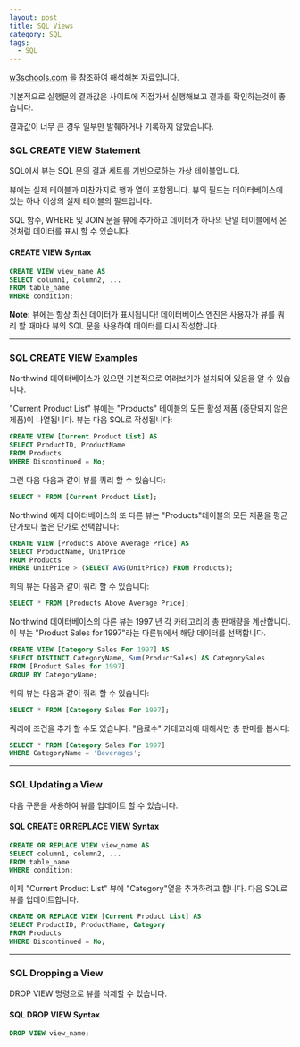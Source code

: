 ```yaml
---
layout: post
title: SQL Views
category: SQL
tags:
  - SQL
---
```




[w3schools.com](www.w3schools.com/sql) 을 참조하여 해석해본 자료입니다.

기본적으로 실행문의 결과값은 사이트에 직접가서 실행해보고 결과를 확인하는것이 좋습니다.

결과값이 너무 큰 경우 일부만 발췌하거나 기록하지 않았습니다.



### SQL CREATE VIEW Statement

SQL에서 뷰는 SQL 문의 결과 세트를 기반으로하는 가상 테이블입니다.

뷰에는 실제 테이블과 마찬가지로 행과 열이 포함됩니다. 뷰의 필드는 데이터베이스에 있는 하나 이상의 실제 테이블의 필드입니다.

SQL 함수, WHERE 및 JOIN 문을 뷰에 추가하고 데이터가 하나의 단일 테이블에서 온 것처럼 데이터를 표시 할 수 있습니다.



#### CREATE VIEW Syntax

```sql
CREATE VIEW view_name AS
SELECT column1, column2, ...
FROM table_name
WHERE condition;
```

**Note:** 뷰에는 항상 최신 데이터가 표시됩니다! 데이터베이스 엔진은 사용자가 뷰를 쿼리 할 때마다 뷰의 SQL 문을 사용하여 데이터를 다시 작성합니다.

---



### SQL CREATE VIEW Examples

Northwind 데이터베이스가 있으면 기본적으로 여러보기가 설치되어 있음을 알 수 있습니다.

"Current Product List" 뷰에는 "Products" 테이블의 모든 활성 제품 (중단되지 않은 제품)이 나열됩니다. 뷰는 다음 SQL로 작성됩니다:

```sql
CREATE VIEW [Current Product List] AS
SELECT ProductID, ProductName
FROM Products
WHERE Discontinued = No;
```



그런 다음 다음과 같이 뷰를 쿼리 할 수 있습니다:

```sql
SELECT * FROM [Current Product List];
```



Northwind 예제 데이터베이스의 또 다른 뷰는 "Products"테이블의 모든 제품을 평균 단가보다 높은 단가로 선택합니다:

```sql
CREATE VIEW [Products Above Average Price] AS
SELECT ProductName, UnitPrice
FROM Products
WHERE UnitPrice > (SELECT AVG(UnitPrice) FROM Products);
```



위의 뷰는 다음과 같이 쿼리 할 수 있습니다:

```sql
SELECT * FROM [Products Above Average Price];
```



Northwind 데이터베이스의 다른 뷰는 1997 년 각 카테고리의 총 판매량을 계산합니다.이 뷰는 "Product Sales for 1997"라는 다른뷰에서 해당 데이터를 선택합니다.

```sql
CREATE VIEW [Category Sales For 1997] AS
SELECT DISTINCT CategoryName, Sum(ProductSales) AS CategorySales
FROM [Product Sales for 1997]
GROUP BY CategoryName;
```



위의 뷰는 다음과 같이 쿼리 할 수 있습니다:

```sql
SELECT * FROM [Category Sales For 1997];
```



쿼리에 조건을 추가 할 수도 있습니다. "음료수" 카테고리에 대해서만 총 판매를 봅시다:

```sql
SELECT * FROM [Category Sales For 1997]
WHERE CategoryName = 'Beverages';
```

---



### SQL Updating a View

다음 구문을 사용하여 뷰를 업데이트 할 수 있습니다.



#### SQL CREATE OR REPLACE VIEW Syntax

```sql
CREATE OR REPLACE VIEW view_name AS
SELECT column1, column2, ...
FROM table_name
WHERE condition;
```



이제 "Current Product List" 뷰에 "Category"열을 추가하려고 합니다. 다음 SQL로 뷰를 업데이트합니다.

```sql
CREATE OR REPLACE VIEW [Current Product List] AS
SELECT ProductID, ProductName, Category
FROM Products
WHERE Discontinued = No;
```

---



### SQL Dropping a View

DROP VIEW 명령으로 뷰를 삭제할 수 있습니다.



#### SQL DROP VIEW Syntax

```sql
DROP VIEW view_name;
```



